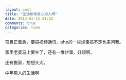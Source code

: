 ```yaml
---
layout: post
title: "生活琐事真心烦人啊"
date: 2013-05-15 21:22
comments: true
categories: home
---
```


项目正着急，要搞视频通讯，php的一些烂事搞不定也来问我。

家里老婆马上要生了，还有一堆烂事，好烦啊。

还有搬家，想想头大。

中年男人的生活啊